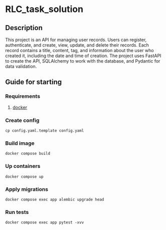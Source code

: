 # RLC_task_solution

## Description

This project is an API for managing user records. Users can register, authenticate, and create, view, update, and 
delete their records. Each record contains a title, content, tag, and information about the user who created it, 
including the date and time of creation. The project uses FastAPI to create the API, SQLAlchemy to work with the 
database, and Pydantic for data validation.


## Guide for starting

### Requirements

1. [docker](https://www.docker.com)


### Create config

```shell
cp config.yaml.template config.yaml
```


### Build image

```shell
docker compose build
```

### Up containers

```shell
docker compose up
```

### Apply migrations

```shell
docker compose exec app alembic upgrade head
```

### Run tests

```shell
docker compose exec app pytest -xvv
```
